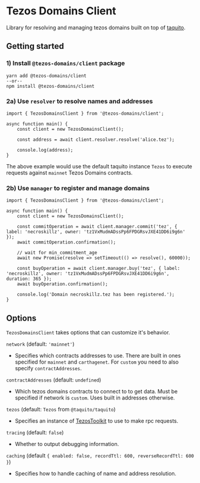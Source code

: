 # Tezos Domains Client

Library for resolving and managing tezos domains built on top of [taquito](https://tezostaquito.io/).

## Getting started

### 1) Install `@tezos-domains/client` package
```
yarn add @tezos-domains/client
--or--
npm install @tezos-domains/client
```

### 2a) Use `resolver` to resolve names and addresses

```
import { TezosDomainsClient } from '@tezos-domains/client';

async function main() {
    const client = new TezosDomainsClient();

    const address = await client.resolver.resolve('alice.tez');

    console.log(address);
}
```

The above example would use the default taquito instance `Tezos` to execute requests against `mainnet` Tezos Domains contracts.

### 2b) Use `manager` to register and manage domains

```
import { TezosDomainsClient } from '@tezos-domains/client';

async function main() {
    const client = new TezosDomainsClient();

    const commitOperation = await client.manager.commit('tez', { label: 'necroskillz', owner: 'tz1VxMudmADssPp6FPDGRsvJXE41DD6i9g6n' });
    await commitOperation.confirmation();

    // wait for min_commitment_age
    await new Promise(resolve => setTimeout(() => resolve(), 60000));

    const buyOperation = await client.manager.buy('tez', { label: 'necroskillz', owner: 'tz1VxMudmADssPp6FPDGRsvJXE41DD6i9g6n', duration: 365 });
    await buyOperation.confirmation();

    console.log('Domain necroskillz.tez has been registered.');
}
```

## Options
`TezosDomainsClient` takes options that can customize it's behavior.

`network` (default: `'mainnet'`)

 - Specifies which contracts addresses to use. There are built in ones specified for `mainnet` and `carthagenet`. For `custom` you need to also specify `contractAddresses`. 

`contractAddresses` (default: `undefined`)

 - Which tezos domains contracts to connect to to get data. Must be specified if network is `custom`. Uses built in addresses otherwise.

`tezos` (default: `Tezos` from `@taquito/taquito`)

 - Specifies an instance of [TezosToolkit](https://tezostaquito.io/typedoc/classes/_taquito_taquito.tezostoolkit.html) to use to make rpc requests.

`tracing` (default: `false`)

 - Whether to output debugging information.

`caching` (default `{ enabled: false, recordTtl: 600, reverseRecordTtl: 600 }`)

 - Specifies how to handle caching of name and address resolution.
